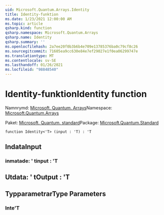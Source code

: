 ```yaml
---
uid: Microsoft.Quantum.Arrays.Identity
title: Identity-funktion
ms.date: 1/23/2021 12:00:00 AM
ms.topic: article
qsharp.kind: function
qsharp.namespace: Microsoft.Quantum.Arrays
qsharp.name: Identity
qsharp.summary: ''
ms.openlocfilehash: 2a7ee20f0b3b6b4e709e13785376ba0c79cf8c26
ms.sourcegitcommit: 71605ea9cc630e84e7ef29027e1f0ea06299747e
ms.translationtype: MT
ms.contentlocale: sv-SE
ms.lasthandoff: 01/26/2021
ms.locfileid: "98848540"
---
```

# <a name="identity-function"></a><span data-ttu-id="32e6d-102">Identity-funktion</span><span class="sxs-lookup"><span data-stu-id="32e6d-102">Identity function</span></span>

<span data-ttu-id="32e6d-103">Namnrymd: [Microsoft. Quantum. Arrays](xref:Microsoft.Quantum.Arrays)</span><span class="sxs-lookup"><span data-stu-id="32e6d-103">Namespace: [Microsoft.Quantum.Arrays](xref:Microsoft.Quantum.Arrays)</span></span>

<span data-ttu-id="32e6d-104">Paket: [Microsoft. Quantum. standard](https://nuget.org/packages/Microsoft.Quantum.Standard)</span><span class="sxs-lookup"><span data-stu-id="32e6d-104">Package: [Microsoft.Quantum.Standard](https://nuget.org/packages/Microsoft.Quantum.Standard)</span></span>




```qsharp
function Identity<'T> (input : 'T) : 'T
```


## <a name="input"></a><span data-ttu-id="32e6d-105">Indata</span><span class="sxs-lookup"><span data-stu-id="32e6d-105">Input</span></span>

### <a name="input--t"></a><span data-ttu-id="32e6d-106">inmatade: ' t</span><span class="sxs-lookup"><span data-stu-id="32e6d-106">input : 'T</span></span>





## <a name="output--t"></a><span data-ttu-id="32e6d-107">Utdata: ' t</span><span class="sxs-lookup"><span data-stu-id="32e6d-107">Output : 'T</span></span>



## <a name="type-parameters"></a><span data-ttu-id="32e6d-108">Typparametrar</span><span class="sxs-lookup"><span data-stu-id="32e6d-108">Type Parameters</span></span>

### <a name="t"></a><span data-ttu-id="32e6d-109">Inte</span><span class="sxs-lookup"><span data-stu-id="32e6d-109">'T</span></span>


